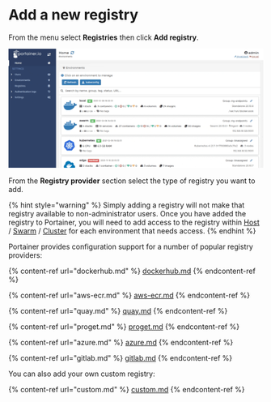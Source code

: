 # Add a new registry

From the menu select **Registries** then click **Add registry**.

![](../../../.gitbook/assets/2.11-registries-add-1.gif)

From the **Registry provider** section select the type of registry you want to add.

{% hint style="warning" %}
Simply adding a registry will not make that registry available to non-administrator users. Once you have added the registry to Portainer, you will need to add access to the registry within [Host](../../../user/docker/host/registries.md) / [Swarm](../../../user/docker/swarm/registries.md) / [Cluster](../../../user/kubernetes/cluster/registries.md) for each environment that needs access.
{% endhint %}

Portainer provides configuration support for a number of popular registry providers:

{% content-ref url="dockerhub.md" %}
[dockerhub.md](dockerhub.md)
{% endcontent-ref %}

{% content-ref url="aws-ecr.md" %}
[aws-ecr.md](aws-ecr.md)
{% endcontent-ref %}

{% content-ref url="quay.md" %}
[quay.md](quay.md)
{% endcontent-ref %}

{% content-ref url="proget.md" %}
[proget.md](proget.md)
{% endcontent-ref %}

{% content-ref url="azure.md" %}
[azure.md](azure.md)
{% endcontent-ref %}

{% content-ref url="gitlab.md" %}
[gitlab.md](gitlab.md)
{% endcontent-ref %}

You can also add your own custom registry:

{% content-ref url="custom.md" %}
[custom.md](custom.md)
{% endcontent-ref %}
